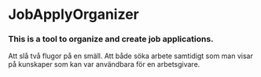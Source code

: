 # JobApplyOrganizer
### This is a tool to organize and create job applications.

Att slå två flugor på en smäll. Att både söka arbete samtidigt som man visar på kunskaper som kan var användbara för en arbetsgivare.
